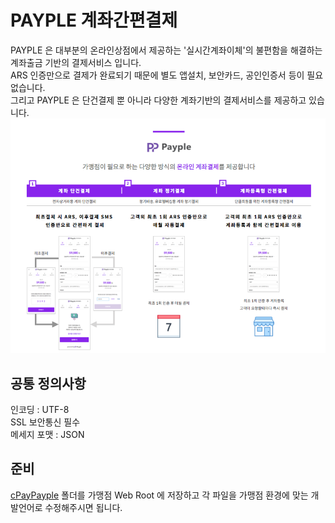# PAYPLE 계좌간편결제 
PAYPLE 은 대부분의 온라인상점에서 제공하는 '실시간계좌이체'의 불편함을 해결하는 계좌출금 기반의 결제서비스 입니다.<br>
ARS 인증만으로 결제가 완료되기 때문에 별도 앱설치, 보안카드, 공인인증서 등이 필요없습니다.<br>
그리고 PAYPLE 은 단건결제 뿐 아니라 다양한 계좌기반의 결제서비스를 제공하고 있습니다. 
![Alt text](/img/payple.png)
## 공통 정의사항 
인코딩 : UTF-8 <br>
SSL 보안통신 필수 <br>
메세지 포맷 : JSON <br>
## 준비 
[cPayPayple](/cPayPayple) 폴더를 가맹점 Web Root 에 저장하고 각 파일을 가맹점 환경에 맞는 개발언어로 수정해주시면 됩니다. 
